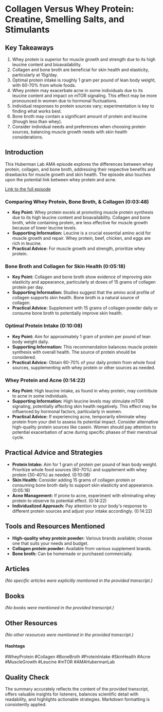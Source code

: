 # Collagen Versus Whey Protein: Creatine, Smelling Salts, and Stimulants

## Key Takeaways
1. Whey protein is superior for muscle growth and strength due to its high leucine content and bioavailability.
2. Collagen and bone broth are beneficial for skin health and elasticity, particularly at 15g/day.
3.  Optimal protein intake is roughly 1 gram per pound of lean body weight, with 60-70% from whole foods.
4.  Whey protein may exacerbate acne in some individuals due to its leucine content and impact on mTOR signaling.  This effect may be more pronounced in women due to hormonal fluctuations.
5.  Individual responses to protein sources vary; experimentation is key to finding what works best.
6.  Bone broth may contain a significant amount of protein and leucine (though less than whey).
7.  Consider individual needs and preferences when choosing protein sources, balancing muscle growth needs with skin health considerations.


## Introduction
This Huberman Lab AMA episode explores the differences between whey protein, collagen, and bone broth, addressing their respective benefits and drawbacks for muscle growth and skin health.  The episode also touches upon the potential link between whey protein and acne.


[Link to the full episode](https://www.youtube.com/watch?v=q-wRvsiGYIs)

### Comparing Whey Protein, Bone Broth, & Collagen (0:03:48)
- **Key Point:** Whey protein excels at promoting muscle protein synthesis due to its high leucine content and bioavailability.  Collagen and bone broth, while containing protein, are less effective for muscle growth because of lower leucine levels.
- **Supporting Information:** Leucine is a crucial essential amino acid for muscle growth and repair. Whey protein, beef, chicken, and eggs are rich in leucine.
- **Practical Advice:**  For muscle growth and strength, prioritize whey protein.

### Bone Broth and Collagen for Skin Health (0:05:18)
- **Key Point:**  Collagen and bone broth show evidence of improving skin elasticity and appearance, particularly at doses of 15 grams of collagen protein per day.
- **Supporting Information:** Studies suggest that the amino acid profile of collagen supports skin health.  Bone broth is a natural source of collagen.
- **Practical Advice:** Supplement with 15 grams of collagen powder daily or consume bone broth to potentially improve skin health.


### Optimal Protein Intake (0:10:08)
- **Key Point:** Aim for approximately 1 gram of protein per pound of lean body weight daily.
- **Supporting Information:** This recommendation balances muscle protein synthesis with overall health.  The source of protein should be considered.
- **Practical Advice:**  Obtain 60-70% of your daily protein from whole food sources, supplementing with whey protein or other sources as needed.

### Whey Protein and Acne (0:14:22)
- **Key Point:** High leucine intake, as found in whey protein, may contribute to acne in some individuals.
- **Supporting Information:**  High leucine levels may stimulate mTOR signaling, potentially affecting skin health negatively. This effect may be influenced by hormonal factors, particularly in women.
- **Practical Advice:** If experiencing acne, temporarily eliminate whey protein from your diet to assess its potential impact.  Consider alternative high-quality protein sources like casein.  Women should pay attention to potential exacerbation of acne during specific phases of their menstrual cycle.


## Practical Advice and Strategies
- **Protein Intake:** Aim for 1 gram of protein per pound of lean body weight. Prioritize whole food sources (60-70%) and supplement with whey protein (30-40%) as needed. (0:10:08)
- **Skin Health:** Consider adding 15 grams of collagen protein or consuming bone broth daily to support skin elasticity and appearance. (0:05:18)
- **Acne Management:** If prone to acne, experiment with eliminating whey protein to observe its potential effect. (0:14:22)
- **Individualized Approach:**  Pay attention to your body's response to different protein sources and adjust your intake accordingly. (0:14:22)

## Tools and Resources Mentioned
- **High-quality whey protein powder:** Various brands available; choose one that suits your needs and budget.
- **Collagen protein powder:** Available from various supplement brands.
- **Bone broth:**  Can be homemade or purchased commercially.

## Articles
*(No specific articles were explicitly mentioned in the provided transcript.)*

## Books
*(No books were mentioned in the provided transcript.)*

## Other Resources
*(No other resources were mentioned in the provided transcript.)*

#### Hashtags
#WheyProtein #Collagen #BoneBroth #ProteinIntake #SkinHealth #Acne #MuscleGrowth #Leucine #mTOR #AMAHubermanLab

## Quality Check
The summary accurately reflects the content of the provided transcript, offers valuable insights for listeners, balances scientific detail with readability, and highlights actionable strategies.  Markdown formatting is consistently applied.
